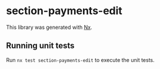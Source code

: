 # section-payments-edit

This library was generated with [Nx](https://nx.dev).

## Running unit tests

Run `nx test section-payments-edit` to execute the unit tests.
